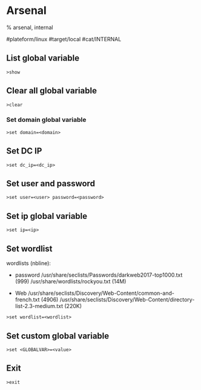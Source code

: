 # Arsenal

% arsenal, internal

#plateform/linux #target/local #cat/INTERNAL 

## List global variable
```
>show
```

## Clear all global variable
```
>clear
```

### Set domain global variable
```
>set domain=<domain>
```

## Set DC IP
```
>set dc_ip=<dc_ip>
```

## Set user and password
```
>set user=<user> password=<password>
```

## Set ip global variable
```
>set ip=<ip>
```

## Set wordlist
wordlists (nbline): 
- password
/usr/share/seclists/Passwords/darkweb2017-top1000.txt (999)
/usr/share/wordlists/rockyou.txt (14M)

- Web
/usr/share/seclists/Discovery/Web-Content/common-and-french.txt (4906)
/usr/share/seclists/Discovery/Web-Content/directory-list-2.3-medium.txt (220K)

```
>set wordlist=<wordlist>
```
## Set custom global variable
```
>set <GLOBALVAR>=<value>
```

## Exit
```
>exit
```

